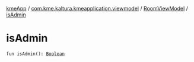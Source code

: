 [kmeApp](../../index.md) / [com.kme.kaltura.kmeapplication.viewmodel](../index.md) / [RoomViewModel](index.md) / [isAdmin](./is-admin.md)

# isAdmin

`fun isAdmin(): `[`Boolean`](https://kotlinlang.org/api/latest/jvm/stdlib/kotlin/-boolean/index.html)
